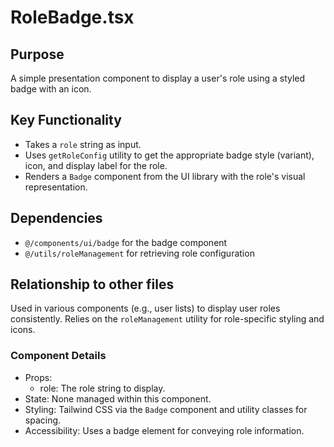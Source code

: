 # RoleBadge.tsx

## Purpose
A simple presentation component to display a user's role using a styled badge with an icon.

## Key Functionality
- Takes a `role` string as input.
- Uses `getRoleConfig` utility to get the appropriate badge style (variant), icon, and display label for the role.
- Renders a `Badge` component from the UI library with the role's visual representation.

## Dependencies
- `@/components/ui/badge` for the badge component
- `@/utils/roleManagement` for retrieving role configuration

## Relationship to other files
Used in various components (e.g., user lists) to display user roles consistently. Relies on the `roleManagement` utility for role-specific styling and icons.

### Component Details
- Props:
  - role: The role string to display.
- State: None managed within this component.
- Styling: Tailwind CSS via the `Badge` component and utility classes for spacing.
- Accessibility: Uses a badge element for conveying role information.